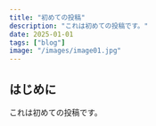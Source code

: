 ```yaml
---
title: "初めての投稿"
description: "これは初めての投稿です。"
date: 2025-01-01
tags: ["blog"]
image: "/images/image01.jpg"
---
```


## はじめに

これは初めての投稿です。